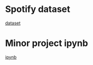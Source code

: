 # Spotify dataset
[dataset](https://github.com/pagadalaAnu/ARTIFICIAL-INTELLIGENCE.git)
# Minor project ipynb
[ipynb](https://github.com/pagadalaAnu/ARTIFICIAL-INTELLIGENCE.git)
